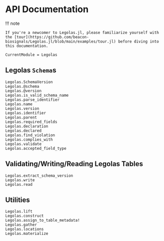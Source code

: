 # API Documentation

!!! note

    If you're a newcomer to Legolas.jl, please familiarize yourself with the [tour](https://github.com/beacon-biosignals/Legolas.jl/blob/main/examples/tour.jl) before diving into this documentation.

```@meta
CurrentModule = Legolas
```

## Legolas `Schema`s

```@docs
Legolas.SchemaVersion
Legolas.@schema
Legolas.@version
Legolas.is_valid_schema_name
Legolas.parse_identifier
Legolas.name
Legolas.version
Legolas.identifier
Legolas.parent
Legolas.required_fields
Legolas.declaration
Legolas.declared
Legolas.find_violation
Legolas.complies_with
Legolas.validate
Legolas.accepted_field_type
```

## Validating/Writing/Reading Legolas Tables

```@docs
Legolas.extract_schema_version
Legolas.write
Legolas.read
```

## Utilities

```@docs
Legolas.lift
Legolas.construct
Legolas.assign_to_table_metadata!
Legolas.gather
Legolas.locations
Legolas.materialize
```
